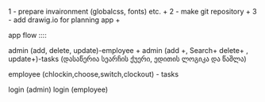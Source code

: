 1 - prepare invaironment (globalcss, fonts) etc. +
2 - make git repository +
3 - add drawig.io for planning app +

app flow ::::

admin (add, delete, update)-employee +
admin (add +, Search+ delete+ , update+)-tasks (დასაწერია სეარჩის ქუერი, ედითის ლოგიკა და წაშლა)

employee (chlockin,choose,switch,clockout) - tasks

login (admin)
login (employee)
